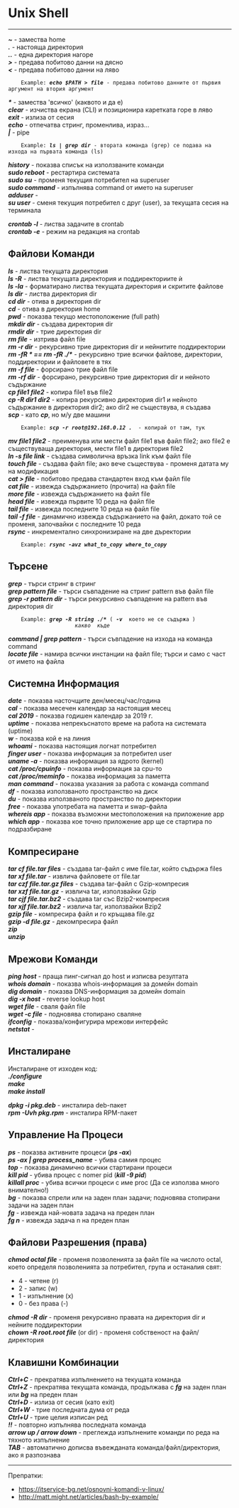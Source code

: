 # Unix Shell
-----------------------------------------------  

**_~_** - замества home  
**_._** - настояща директория  
**_.._** - една директория нагоре  
**_>_**  - предава побитово данни на дясно  
**_<_**  - предава побитово данни на ляво  
<pre><code>    Example: <b><i>echo $PATH > file</i></b> - предава побитово данните от първия аргумент на втория аргумент  </code></pre> 
**_*_** - замества 'всичко' (каквото и да е)  
**_clear_** - изчиства екрана (CLI) и позиционира каретката горе в ляво  
**_exit_** - излиза от сесия  
**_echo_** - отпечатва стринг, променлива, израз...  
**_|_** - pipe  
<pre><code>    Example: <b><i>ls | grep dir</i></b> - втората команда (grep) се подава на изхода на първата команда (ls)</code></pre>
**_history_** - показва списък на използваните команди  
**_sudo reboot_** - рестартира системата  
**_sudo su_** - променя текущия потребител на superuser  
**_sudo command_** - изпълнява command от името на superuser  
**_adduser_** -  
**_su user_** - сменя текущия потребител с друг (user), за текущата сесия на терминала  

**_crontab -l_** - листва задачите в crontab  
**_crontab -e_** - режим на редакция на crontab  

## Файлови Команди  
**_ls_** - листва текущата директория  
**_ls -R_** - листва текущата директория и поддиректориите ѝ  
**_ls -la_** - форматирано листва текущата директория и скритите файлове  
**_ls dir_** - листва директория dir  
**_cd dir_** - отива в директория dir  
**_cd_** - отива в директория home  
**_pwd_** - показва текущо местоположение (full path)  
**_mkdir dir_** - създава директория dir  
**_rmdir dir_** - трие директория dir  
**_rm file_** - изтрива файл file  
**_rm -r dir_** - рекурсивно трие директория dir и нейнитите поддиректории    
**_rm -fR *  ==  rm -fR ./*_** - рекурсивно трие всички файлове, директории, поддиректории и файловете в тях  
**_rm -f file_** - форсирано трие файл file  
**_rm -rf dir_** - форсирано, рекурсивно трие директория dir и нейното съдържание  
**_cp file1 file2_** - копира file1 във file2  
**_cp -R dir1 dir2_** - копира рекурсивно директория dir1 и нейното съдържание в директория dir2; ако dir2 не съществува, я създава  
**_scp_** - като **_cp_**, но м/у две машини  
<pre><code>    Example: <b><i>scp -r root@192.168.0.12 .</i></b>  - копирай от там, тук </code></pre> 
**_mv file1 file2_** - преименува или мести файл file1 във файл file2; ако file2 е съществуваща директория, мести file1 в директория file2  
**_ln -s file link_** - създава символична връзка link към файл file  
**_touch file_** - създава файл file; ако вече съществува - променя датата му на модификация    
**_cat > file_** - побитово предава стандартен вход към файл file  
**_cat file_** - извежда съдържанието (прочита) на файл file  
**_more file_** - извежда съдържанието на файл file  
**_head file_** - извежда първите 10 реда на файл file  
**_tail file_** - извежда последните 10 реда на файл file  
**_tail -f file_** - динамично извежда съдържанието на файл, докато той се променя, започвайки с последните 10 реда  
**_rsync_** - инкрементално синхронизиране на две дъректории  
<pre><code>    Example: <b><i>rsync -avz what_to_copy where_to_copy</i></b></code></pre>

## Търсене   
**_grep_** - търси стринг в стринг  
**_grep pattern file_** - търси съвпадение на стринг pattern във файл file  
**_grep -r pattern dir_** - търси рекурсивно съвпадение на pattern във директория dir  
<pre><code>    Example: <b><i>grep -R string ./*</i></b> ( <b><i>-v</i></b>  което не се съдържа )
                     <i>какво  къде</i></code></pre>
**_command | grep pattern_** - търси съвпадение на изхода на команда command  
**_locate file_** - намира всички инстанции на файл file; търси и само с част от името на файла  

## Системна Информация
**_date_** - показва насточщите ден/месец/час/година  
**_cal_** - показва месечен календар за настоящия месец  
**_cal 2019_** - показва годишен календар за 2019 г.  
**_uptime_** - показва непрекъснатото време на работа на системата (uptime)  
**_w_** - показва кой е на линия  
**_whoami_** - показва настоящия логнат потребител  
**_finger user_** - показва информация за потребител user  
**_uname -a_** - показва информация за ядрото (kernel)  
**_cat /proc/cpuinfo_** - показва информация за cpu-то  
**_cat /proc/meminfo_** - показва информация за паметта  
**_man command_** - показва указания за работа с команда command  
**_df_** - показва използваното пространство на диск  
**_du_** - показва използваното пространство по директории  
**_free_** - показва употребата на паметта и swap-файла  
**_whereis app_** - показва възможни местоположения на приложение app  
**_which app_** - показва кое точно приложение app ще се стартира по подразбиране  

## Компресиране
**_tar cf file.tar files_** - създава tar-файл с име file.tar, който съдържа files  
**_tar xf file.tar_** - извлича файловете от file.tar  
**_tar czf file.tar.gz files_** - създава tar-файл с Gzip-компресия  
**_tar xzf file.tar.gz_** - извлича tar, използвайки Gzip  
**_tar cjf file.tar.bz2_** - създава tar със Bzip2-компресия  
**_tar xjf file.tar.bz2_** - извлича tar, използвайки Bzip2  
**_gzip file_** - компресира файл и го кръщава file.gz  
**_gzip -d file.gz_** - декомпресира файл  
**_zip_**  
**_unzip_**  

## Мрежови Команди
**_ping host_** - праща пинг-сигнал до host и изписва резултата  
**_whois domain_** - показва whois-информация за домейн domain  
**_dig domain_** - показва DNS-информация за домейн domain  
**_dig -x host_** - reverse lookup host  
**_wget file_** - сваля файл file  
**_wget -c file_** - подновява стопирано сваляне  
**_ifconfig_** - показва/конфигурира мрежови интерфейс  
**_netstat_** -  

## Инсталиране
Инсталиране от изходен код:  
**_./configure_**  
**_make_**  
**_make install_**  

**_dpkg -i pkg.deb_** - инсталира deb-пакет  
**_rpm -Uvh pkg.rpm_** - инсталира RPM-пакет  

## Управление На Процеси
**_ps_** - показва активните процеси (**_ps -ax_**)  
**_ps -ax | grep process_name_** - убива самия процес  
**_top_** - показва динамично всички стартирани процеси  
**_kill pid_** - убива процес с nomer pid (**_kill -9 pid_**)  
**_killall proc_** - убива всички процеси с име proc (Да се използва много внимателно!)  
**_bg_** - показва спрели или на заден план задачи; подновява стопирани задачи на заден план  
**_fg_** - извежда най-новата задача на преден план  
**_fg n_** - извежда задача n на преден план  

## Файлови Разрешения (права)
**_chmod octal file_** - променя позволенията за файл file на числото octal, което определя позволенията за потребител, група и останалия свят:  
- 4 - четене (r)  
- 2 - запис (w)  
- 1 - изпълнение (x)  
- 0 - без права (-)  

**_chmod -R dir_** - променя рекурсивно правата на директория dir и нейните поддиректории  
**_chown -R root.root file_** (or dir) - променя собственост на файл/директория  

## Клавишни Комбинации
**_Ctrl+C_** - прекратява изпълнението на текущата команда  
**_Ctrl+Z_** - прекратява текущата команда, продължава с **_fg_** на заден план или **_bg_** на преден план  
**_Ctrl+D_** - излиза от сесия (като exit)  
**_Ctrl+W_** - трие последната дума от реда  
**_Ctrl+U_** - трие целия изписан ред    
**_!!_** - повторно изпълнява последната команда  
**_arrow up / arrow down_** - преглежда изпълнените команди по реда на тяхното изпълнение  
**_TAB_** - автоматично дописва въвежданата команда/файл/директория, ако я разпознава  

--------------------------------------
Препратки:  
- https://itservice-bg.net/osnovni-komandi-v-linux/  
- http://matt.might.net/articles/bash-by-example/
